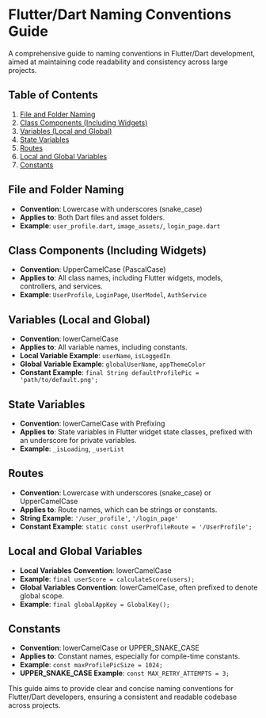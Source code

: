 # Flutter/Dart Naming Conventions Guide

A comprehensive guide to naming conventions in Flutter/Dart development, aimed at maintaining code readability and consistency across large projects.

## Table of Contents

1. [File and Folder Naming](#file-and-folder-naming)
2. [Class Components (Including Widgets)](#class-components-including-widgets)
3. [Variables (Local and Global)](#variables-local-and-global)
4. [State Variables](#state-variables)
5. [Routes](#routes)
6. [Local and Global Variables](#local-and-global-variables)
7. [Constants](#constants)

## File and Folder Naming

- **Convention**: Lowercase with underscores (snake_case)
- **Applies to**: Both Dart files and asset folders.
- **Example**: `user_profile.dart`, `image_assets/`, `login_page.dart`

## Class Components (Including Widgets)

- **Convention**: UpperCamelCase (PascalCase)
- **Applies to**: All class names, including Flutter widgets, models, controllers, and services.
- **Example**: `UserProfile`, `LoginPage`, `UserModel`, `AuthService`

## Variables (Local and Global)

- **Convention**: lowerCamelCase
- **Applies to**: All variable names, including constants.
- **Local Variable Example**: `userName`, `isLoggedIn`
- **Global Variable Example**: `globalUserName`, `appThemeColor`
- **Constant Example**: `final String defaultProfilePic = 'path/to/default.png';`

## State Variables

- **Convention**: lowerCamelCase with Prefixing
- **Applies to**: State variables in Flutter widget state classes, prefixed with an underscore for private variables.
- **Example**: `_isLoading`, `_userList`

## Routes

- **Convention**: Lowercase with underscores (snake_case) or UpperCamelCase
- **Applies to**: Route names, which can be strings or constants.
- **String Example**: `'/user_profile'`, `'/login_page'`
- **Constant Example**: `static const userProfileRoute = '/UserProfile';`

## Local and Global Variables

- **Local Variables Convention**: lowerCamelCase
- **Example**: `final userScore = calculateScore(users);`
- **Global Variables Convention**: lowerCamelCase, often prefixed to denote global scope.
- **Example**: `final globalAppKey = GlobalKey();`

## Constants

- **Convention**: lowerCamelCase or UPPER_SNAKE_CASE
- **Applies to**: Constant names, especially for compile-time constants.
- **Example**: `const maxProfilePicSize = 1024;`
- **UPPER_SNAKE_CASE Example**: `const MAX_RETRY_ATTEMPTS = 3;`

This guide aims to provide clear and concise naming conventions for Flutter/Dart developers, ensuring a consistent and readable codebase across projects.

